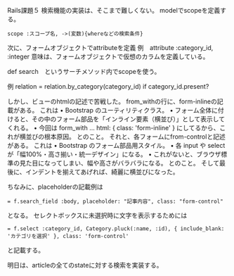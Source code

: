 Rails課題５
検索機能の実装は、そこまで難しくない。
modelでscopeを定義する。
```
scope :スコープ名, ->(変数){whereなどの検索条件}
```

次に、フォームオブジェクトでattributeを定義
例　attribute :category_id, :integer
意味は、フォームオブジェクトで仮想のカラムを定義している。

def search　というサーチメソッド内でscopeを使う。

例
relation = relation.by_category(category_id) if category_id.present?

しかし、ビューのhtmlの記述で苦戦した。
from_withの行に、form-inlineの記載がある。
これは
•	Bootstrap のユーティリティクラス。
•	フォーム全体に付けると、その中のフォーム部品を「インライン要素（横並び）」として表示してくれる。
•	今回は form_with ... html: { class: 'form-inline' } にしてるから、これが横並びの根本原因。
とのこと。
それと、各フォームにfrom-controlと記述がある。
これは
•	Bootstrap のフォーム部品用スタイル。
•	各 input や select が「幅100%・高さ揃い・統一デザイン」になる。
•	これがないと、ブラウザ標準の見た目になってしまい、幅や高さがバラバラになる。
とのこと。
そして最後に、インデントを揃えてあげれば、綺麗に横並びになった。

ちなみに、placeholderの記載例は
```
= f.search_field :body, placeholder: "記事内容", class: "form-control"
```
となる。
セレクトボックスに未選択時に文字を表示するためには
```
= f.select :category_id, Category.pluck(:name, :id), { include_blank: 'カテゴリを選択' }, class: 'form-control'
```
と記載する。

明日は、articleの全てのstateに対する検索を実装する。
